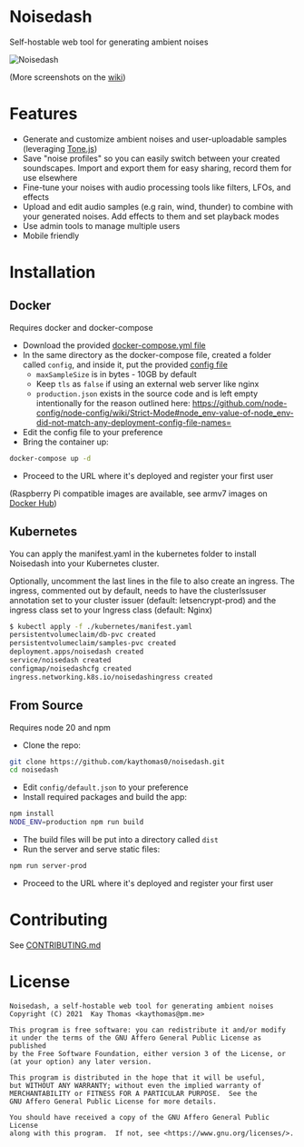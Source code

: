 # Noisedash

Self-hostable web tool for generating ambient noises

![Noisedash](https://raw.githubusercontent.com/kaythomas0/noisedash/dev/.github/noisedash-screenshot-1.jpg)

(More screenshots on the [wiki](https://github.com/kaythomas0/noisedash/wiki/Screenshots))

# Features

* Generate and customize ambient noises and user-uploadable samples (leveraging [Tone.js](https://github.com/Tonejs/Tone.js/))
* Save "noise profiles" so you can easily switch between your created soundscapes. Import and export them for easy sharing, record them for use elsewhere
* Fine-tune your noises with audio processing tools like filters, LFOs, and effects
* Upload and edit audio samples (e.g rain, wind, thunder) to combine with your generated noises. Add effects to them and set playback modes
* Use admin tools to manage multiple users
* Mobile friendly

# Installation

## Docker

Requires docker and docker-compose

* Download the provided [docker-compose.yml file](https://github.com/kaythomas0/noisedash/blob/main/docker-compose.yml)
* In the same directory as the docker-compose file, created a folder called `config`, and inside it, put the provided [config file](https://github.com/kaythomas0/noisedash/blob/main/config/default.json)
  * `maxSampleSize` is in bytes - 10GB by default
  * Keep `tls` as `false` if using an external web server like nginx
  * `production.json` exists in the source code and is left empty intentionally for the reason outlined here: https://github.com/node-config/node-config/wiki/Strict-Mode#node_env-value-of-node_env-did-not-match-any-deployment-config-file-names=
* Edit the config file to your preference
* Bring the container up:

``` bash
docker-compose up -d
```

* Proceed to the URL where it's deployed and register your first user

(Raspberry Pi compatible images are available, see armv7 images on [Docker Hub](https://hub.docker.com/repository/docker/noisedash/noisedash))

## Kubernetes

You can apply the manifest.yaml in the kubernetes folder to install Noisedash into your Kubernetes cluster.

Optionally, uncomment the last lines in the file to also create an ingress.  The ingress, commented out by default, needs to have the clusterIssuser annotation set to your cluster issuer (default: letsencrypt-prod) and the ingress class set to your Ingress class (default: Nginx)


``` bash
$ kubectl apply -f ./kubernetes/manifest.yaml
persistentvolumeclaim/db-pvc created
persistentvolumeclaim/samples-pvc created
deployment.apps/noisedash created
service/noisedash created
configmap/noisedashcfg created
ingress.networking.k8s.io/noisedashingress created
```

## From Source

Requires node 20 and npm

* Clone the repo:

``` bash
git clone https://github.com/kaythomas0/noisedash.git
cd noisedash
```

* Edit `config/default.json` to your preference
* Install required packages and build the app:

``` bash
npm install
NODE_ENV=production npm run build
```

* The build files will be put into a directory called `dist`
* Run the server and serve static files:

``` bash
npm run server-prod
```

* Proceed to the URL where it's deployed and register your first user

# Contributing

See [CONTRIBUTING.md](https://github.com/kaythomas0/noisedash/blob/main/CONTRIBUTING.md)

# License

    Noisedash, a self-hostable web tool for generating ambient noises 
    Copyright (C) 2021  Kay Thomas <kaythomas@pm.me>

    This program is free software: you can redistribute it and/or modify
    it under the terms of the GNU Affero General Public License as published
    by the Free Software Foundation, either version 3 of the License, or
    (at your option) any later version.

    This program is distributed in the hope that it will be useful,
    but WITHOUT ANY WARRANTY; without even the implied warranty of
    MERCHANTABILITY or FITNESS FOR A PARTICULAR PURPOSE.  See the
    GNU Affero General Public License for more details.

    You should have received a copy of the GNU Affero General Public License
    along with this program.  If not, see <https://www.gnu.org/licenses/>.
